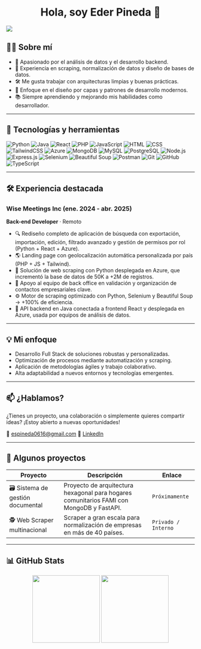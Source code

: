 <div align="center">
<h1 align="center">Hola, soy Eder Pineda 👋</h1>
</div>
<img src="https://i.imgur.com/f7ZJ57Y.jpeg">

## 🧑‍💻 Sobre mí

- 🧠 Apasionado por el análisis de datos y el desarrollo backend.
- 🔎 Experiencia en scraping, normalización de datos y diseño de bases de datos.
- 🛠️ Me gusta trabajar con arquitecturas limpias y buenas prácticas.
- 🧱 Enfoque en el diseño por capas y patrones de desarrollo modernos.
- 📚 Siempre aprendiendo y mejorando mis habilidades como desarrollador.

---

## 🚀 Tecnologías y herramientas


![Python](https://img.shields.io/badge/Python-3776AB?style=for-the-badge&logo=python&logoColor=white)
![Java](https://img.shields.io/badge/Java-ED8B00?style=for-the-badge&logo=openjdk&logoColor=white)
![React](https://img.shields.io/badge/React-20232A?style=for-the-badge&logo=react&logoColor=61DAFB)
![PHP](https://img.shields.io/badge/PHP-777BB4?style=for-the-badge&logo=php&logoColor=white)
![JavaScript](https://img.shields.io/badge/JavaScript-F7DF1E?style=for-the-badge&logo=javascript&logoColor=black)
![HTML](https://img.shields.io/badge/HTML5-E34F26?style=for-the-badge&logo=html5&logoColor=white)
![CSS](https://img.shields.io/badge/CSS3-1572B6?style=for-the-badge&logo=css3&logoColor=white)
![TailwindCSS](https://img.shields.io/badge/TailwindCSS-06B6D4?style=for-the-badge&logo=tailwindcss&logoColor=white)
![Azure](https://img.shields.io/badge/Azure-0078D4?style=for-the-badge&logo=microsoftazure&logoColor=white)
![MongoDB](https://img.shields.io/badge/MongoDB-47A248?style=for-the-badge&logo=mongodb&logoColor=white)
![MySQL](https://img.shields.io/badge/MySQL-4479A1?style=for-the-badge&logo=mysql&logoColor=white)
![PostgreSQL](https://img.shields.io/badge/PostgreSQL-336791?style=for-the-badge&logo=postgresql&logoColor=white)
![Node.js](https://img.shields.io/badge/Node.js-339933?style=for-the-badge&logo=nodedotjs&logoColor=white)
![Express.js](https://img.shields.io/badge/Express.js-000000?style=for-the-badge&logo=express&logoColor=white)
![Selenium](https://img.shields.io/badge/Selenium-43B02A?style=for-the-badge&logo=selenium&logoColor=white)
![Beautiful Soup](https://img.shields.io/badge/BeautifulSoup-ffffff?style=for-the-badge&logo=python&logoColor=black)
![Postman](https://img.shields.io/badge/Postman-FF6C37?style=for-the-badge&logo=postman&logoColor=white)
![Git](https://img.shields.io/badge/Git-F05032?style=for-the-badge&logo=git&logoColor=white)
![GitHub](https://img.shields.io/badge/GitHub-181717?style=for-the-badge&logo=github&logoColor=white)
![TypeScript](https://img.shields.io/badge/TypeScript-3178C6?style=for-the-badge&logo=typescript&logoColor=white)

---

## 🛠 Experiencia destacada

### Wise Meetings Inc (ene. 2024 - abr. 2025)
**Back-end Developer** · Remoto

- 🔍 Rediseño completo de aplicación de búsqueda con exportación, importación, edición, filtrado avanzado y gestión de permisos por rol (Python + React + Azure).
- 🌎 Landing page con geolocalización automática personalizada por país (PHP + JS + Tailwind).
- 🧠 Solución de web scraping con Python desplegada en Azure, que incrementó la base de datos de 50K a +2M de registros.
- 🤝 Apoyo al equipo de back office en validación y organización de contactos empresariales clave.
- ⚙️ Motor de scraping optimizado con Python, Selenium y Beautiful Soup → +100% de eficiencia.
- 🧩 API backend en Java conectada a frontend React y desplegada en Azure, usada por equipos de análisis de datos.

---

## 💡 Mi enfoque

- Desarrollo Full Stack de soluciones robustas y personalizadas.
- Optimización de procesos mediante automatización y scraping.
- Aplicación de metodologías ágiles y trabajo colaborativo.
- Alta adaptabilidad a nuevos entornos y tecnologías emergentes.

---

## 📫 ¿Hablamos?

¿Tienes un proyecto, una colaboración o simplemente quieres compartir ideas? ¡Estoy abierto a nuevas oportunidades!

📧 espineda0616@gmail.com
💼 [LinkedIn](https://linkedin.com/in/samuelpineda)

---

## 🚀 Algunos proyectos

| Proyecto | Descripción | Enlace |
|---------|-------------|--------|
| 🗃️ Sistema de gestión documental | Proyecto de arquitectura hexagonal para hogares comunitarios FAMI con MongoDB y FastAPI. | `Próximamente` |
| 🕵️ Web Scraper multinacional | Scraper a gran escala para normalización de empresas en más de 40 países. | `Privado / Interno` |

---

## 📊 GitHub Stats

<p align="center">
  <img height="180em" src="https://github-readme-stats.vercel.app/api?username=ESPAlvarez&show_icons=true&theme=tokyonight&count_private=true" />
  <img height="180em" src="https://github-readme-stats.vercel.app/api/top-langs/?username=ESPAlvarez&layout=compact&theme=tokyonight" />
</p>
